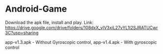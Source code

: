 # Android-Game

Download the apk file, install and play.
Link:
https://drive.google.com/drive/folders/108dxX_ylV3xiL27vYL1l2SJRATUCwr3C?usp=sharing

app-v1.3.apk - Without Gyroscopic control,
app-v1.4.apk - With gyroscopic control
